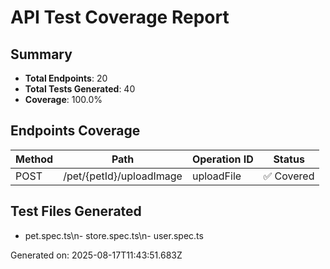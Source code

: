 # API Test Coverage Report

## Summary
- **Total Endpoints**: 20
- **Total Tests Generated**: 40
- **Coverage**: 100.0%

## Endpoints Coverage

| Method | Path | Operation ID | Status |
|--------|------|--------------|--------|
| POST | /pet/{petId}/uploadImage | uploadFile | ✅ Covered |\n| POST | /pet | addPet | ✅ Covered |\n| PUT | /pet | updatePet | ✅ Covered |\n| GET | /pet/findByStatus | findPetsByStatus | ✅ Covered |\n| GET | /pet/findByTags | findPetsByTags | ✅ Covered |\n| GET | /pet/{petId} | getPetById | ✅ Covered |\n| POST | /pet/{petId} | updatePetWithForm | ✅ Covered |\n| DELETE | /pet/{petId} | deletePet | ✅ Covered |\n| GET | /store/inventory | getInventory | ✅ Covered |\n| POST | /store/order | placeOrder | ✅ Covered |\n| GET | /store/order/{orderId} | getOrderById | ✅ Covered |\n| DELETE | /store/order/{orderId} | deleteOrder | ✅ Covered |\n| POST | /user/createWithList | createUsersWithListInput | ✅ Covered |\n| GET | /user/{username} | getUserByName | ✅ Covered |\n| PUT | /user/{username} | updateUser | ✅ Covered |\n| DELETE | /user/{username} | deleteUser | ✅ Covered |\n| GET | /user/login | loginUser | ✅ Covered |\n| GET | /user/logout | logoutUser | ✅ Covered |\n| POST | /user/createWithArray | createUsersWithArrayInput | ✅ Covered |\n| POST | /user | createUser | ✅ Covered |

## Test Files Generated
- pet.spec.ts\n- store.spec.ts\n- user.spec.ts

Generated on: 2025-08-17T11:43:51.683Z
